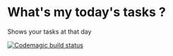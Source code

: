 # What's my today's tasks ?

Shows your tasks at that day

[![Codemagic build status](https://api.codemagic.io/apps/5ef56220f4d583000b573b1a/5ef56220f4d583000b573b19/status_badge.svg)](https://codemagic.io/apps/5ef56220f4d583000b573b1a/5ef56220f4d583000b573b19/latest_build)

